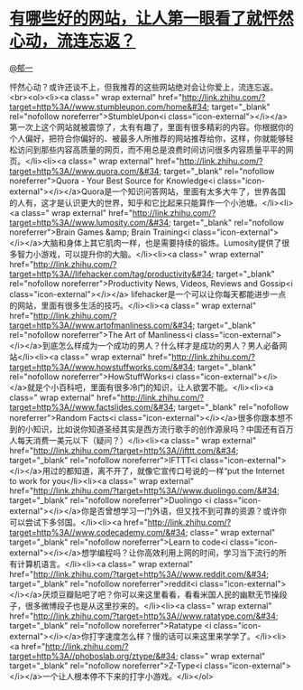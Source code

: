 
#  [有哪些好的网站，让人第一眼看了就怦然心动，流连忘返？](https://zhihu.com/questions/26380791)



[@郁一](https://zhihu.com/people/eec889d383f48297a285df8de6badafa)

怦然心动？或许还谈不上，但我推荐的这些网站绝对会让你爱上，流连忘返。&lt;br&gt;&lt;ol&gt;&lt;li&gt;&lt;a class=&#34; wrap external&#34; href=&#34;http://link.zhihu.com/?target=http%3A//www.stumbleupon.com/home&#34; target=&#34;_blank&#34; rel=&#34;nofollow noreferrer&#34;&gt;StumbleUpon&lt;i class=&#34;icon-external&#34;&gt;&lt;/i&gt;&lt;/a&gt; 第一次上这个网站就被震惊了，太有有趣了，里面有很多精彩的内容。你根据你的个人偏好，把符合你偏好的、被最多人所推荐的网站推荐给你，这样，你就能够轻松访问到那些内容高质量的网页，而不用总是浪费时间访问很多内容质量平平的网页。&lt;/li&gt;&lt;li&gt;&lt;a class=&#34; wrap external&#34; href=&#34;http://link.zhihu.com/?target=http%3A//www.quora.com/&#34; target=&#34;_blank&#34; rel=&#34;nofollow noreferrer&#34;&gt;Quora - Your Best Source for Knowledge&lt;i class=&#34;icon-external&#34;&gt;&lt;/i&gt;&lt;/a&gt;Quora是一个知识问答网站，里面有太多大牛了，世界各国的人有，这才是认识更大的世界，知乎和它比起来只能算作一个小池塘。&lt;/li&gt;&lt;li&gt;&lt;a class=&#34; wrap external&#34; href=&#34;http://link.zhihu.com/?target=http%3A//www.lumosity.com/&#34; target=&#34;_blank&#34; rel=&#34;nofollow noreferrer&#34;&gt;Brain Games &amp;amp; Brain Training&lt;i class=&#34;icon-external&#34;&gt;&lt;/i&gt;&lt;/a&gt;大脑和身体上其它肌肉一样，也是需要持续的锻炼。Lumosity提供了很多智力小游戏，可以提升你的大脑。&lt;/li&gt;&lt;li&gt;&lt;a class=&#34; wrap external&#34; href=&#34;http://link.zhihu.com/?target=http%3A//lifehacker.com/tag/productivity&#34; target=&#34;_blank&#34; rel=&#34;nofollow noreferrer&#34;&gt;Productivity News, Videos, Reviews and Gossip&lt;i class=&#34;icon-external&#34;&gt;&lt;/i&gt;&lt;/a&gt; lifehacker是一个可以让你每天都能进步一点的网站，里面有很多生活的技巧。&lt;/li&gt;&lt;li&gt;&lt;a class=&#34; wrap external&#34; href=&#34;http://link.zhihu.com/?target=http%3A//www.artofmanliness.com/&#34; target=&#34;_blank&#34; rel=&#34;nofollow noreferrer&#34;&gt;The Art of Manliness&lt;i class=&#34;icon-external&#34;&gt;&lt;/i&gt;&lt;/a&gt;到底怎么样成为一个成功的男人？什么样才是成功的男人？男人必备网站&lt;/li&gt;&lt;li&gt;&lt;a class=&#34; wrap external&#34; href=&#34;http://link.zhihu.com/?target=http%3A//www.howstuffworks.com/&#34; target=&#34;_blank&#34; rel=&#34;nofollow noreferrer&#34;&gt;HowStuffWorks&lt;i class=&#34;icon-external&#34;&gt;&lt;/i&gt;&lt;/a&gt;就是个小百科吧，里面有很多冷门的知识，让人欲罢不能。&lt;/li&gt;&lt;li&gt;&lt;a class=&#34; wrap external&#34; href=&#34;http://link.zhihu.com/?target=http%3A//www.factslides.com/&#34; target=&#34;_blank&#34; rel=&#34;nofollow noreferrer&#34;&gt;Random Facts&lt;i class=&#34;icon-external&#34;&gt;&lt;/i&gt;&lt;/a&gt;很多你跟本想不到的小知识，比如说你知道圣经其实是西方流行歌手的创作源泉吗？中国还有百万人每天消费一美元以下（疑问？）&lt;/li&gt;&lt;li&gt;&lt;a class=&#34; wrap external&#34; href=&#34;http://link.zhihu.com/?target=http%3A//ifttt.com/&#34; target=&#34;_blank&#34; rel=&#34;nofollow noreferrer&#34;&gt;IFTTT&lt;i class=&#34;icon-external&#34;&gt;&lt;/i&gt;&lt;/a&gt;用过的都知道，离不开了，就像它宣传口号说的一样“put the Internet to work for you&lt;/li&gt;&lt;li&gt;&lt;a class=&#34; wrap external&#34; href=&#34;http://link.zhihu.com/?target=http%3A//www.duolingo.com/&#34; target=&#34;_blank&#34; rel=&#34;nofollow noreferrer&#34;&gt;Duolingo &lt;i class=&#34;icon-external&#34;&gt;&lt;/i&gt;&lt;/a&gt;你是否曾想学习一门外语，但又找不到可靠的资源？或许你可以尝试下多邻国。&lt;/li&gt;&lt;li&gt;&lt;a href=&#34;http://link.zhihu.com/?target=http%3A//www.codecademy.com/&#34; class=&#34; wrap external&#34; target=&#34;_blank&#34; rel=&#34;nofollow noreferrer&#34;&gt;Learn to code&lt;i class=&#34;icon-external&#34;&gt;&lt;/i&gt;&lt;/a&gt;想学编程吗？让你高效利用上网的时间，学习当下流行的所有计算机语言。&lt;/li&gt;&lt;li&gt;&lt;a class=&#34; wrap external&#34; href=&#34;http://link.zhihu.com/?target=http%3A//www.reddit.com/&#34; target=&#34;_blank&#34; rel=&#34;nofollow noreferrer&#34;&gt;reddit&lt;i class=&#34;icon-external&#34;&gt;&lt;/i&gt;&lt;/a&gt;厌烦豆瓣贴吧了吧？你可以来这里看看，看看米国人民的幽默无节操段子，很多微博段子也是从这里抄来的。&lt;/li&gt;&lt;li&gt;&lt;a class=&#34; wrap external&#34; href=&#34;http://link.zhihu.com/?target=http%3A//www.ratatype.com/&#34; target=&#34;_blank&#34; rel=&#34;nofollow noreferrer&#34;&gt;Ratatype &lt;i class=&#34;icon-external&#34;&gt;&lt;/i&gt;&lt;/a&gt;你打字速度怎么样？慢的话可以来这里来学学了。&lt;/li&gt;&lt;li&gt;&lt;a href=&#34;http://link.zhihu.com/?target=http%3A//phoboslab.org/ztype/&#34; class=&#34; wrap external&#34; target=&#34;_blank&#34; rel=&#34;nofollow noreferrer&#34;&gt;Z-Type&lt;i class=&#34;icon-external&#34;&gt;&lt;/i&gt;&lt;/a&gt;一个让人根本停不下来的打字小游戏。&lt;/li&gt;&lt;/ol&gt;